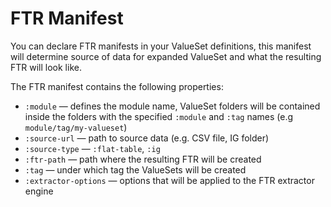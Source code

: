 # FTR Manifest

You can declare FTR manifests in your ValueSet definitions, this manifest will determine source of data for expanded ValueSet and what the resulting FTR will look like.

The FTR manifest contains the following properties:

* `:module` — defines the module name, ValueSet folders will be contained inside the folders with the specified `:module` and `:tag` names (e.g `module/tag/my-valueset`)
* `:source-url` — path to source data (e.g. CSV file, IG folder)
* `:source-type` — `:flat-table`, `:ig`
* `:ftr-path` — path where the resulting FTR will be created
* `:tag` — under which tag the ValueSets will be created
* `:extractor-options` — options that will be applied to the FTR extractor engine

